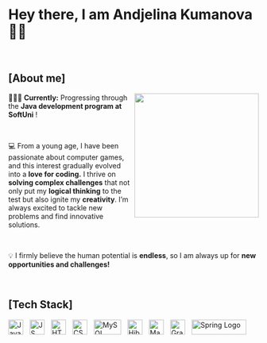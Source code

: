 # Hey there, I am Andjelina Kumanova 👋🏻

<br>

## [About me]

<img src="https://i.giphy.com/media/v1.Y2lkPTc5MGI3NjExcWludmxpb2pzMDc3NWQxdmszOWF4bHZ5MzVrNnlzdnBidnYxN2cyOSZlcD12MV9pbnRlcm5hbF9naWZfYnlfaWQmY3Q9Zw/QXwtfadqo7wbfmT46H/giphy.gif" width="250px" align="right" />
 
👩🏻‍💻 **Currently:** Progressing through the **Java development program at SoftUni** !

<br>

💻 From a young age, I have been passionate about computer games, and this interest gradually evolved into a **love for coding.** I thrive on **solving complex challenges** that not only put my **logical thinking** to the test but also ignite my **creativity**. I’m always excited to tackle new problems and find innovative solutions.

<br>

💡 I firmly believe the human potential is **endless**, so I am always up for **new opportunities and challenges!**

<br>

##  [Tech Stack]
 <img  src="https://cdn4.iconfinder.com/data/icons/logos-and-brands/512/181_Java_logo_logos-512.png" alt="Java Logo" width="30" height="30" align="left" style="padding-right: 10px;"/> <img src="https://upload.wikimedia.org/wikipedia/commons/6/6a/JavaScript-logo.png" alt="JS Logo" width="30" height="30" align="left" style="padding-right: 10px;" /> <img src="https://upload.wikimedia.org/wikipedia/commons/thumb/3/38/HTML5_Badge.svg/2048px-HTML5_Badge.svg.png" alt="HTML Logo" width="30" height="30" align="left" style="padding-right: 10px;" /> <img src="https://cdn.worldvectorlogo.com/logos/css-3.svg" alt="CSS Logo" width="30" height="30" align="left" style="padding-right: 10px;"/> <img src="https://upload.wikimedia.org/wikipedia/labs/8/8e/Mysql_logo.png" alt="MySQL Logo" width="55" height="30" align="left" style="padding-right: 10px;"/> <img src="https://www.cdnlogo.com/logos/h/29/hibernate.svg" alt="Hibernate Logo" width="30" height="30" align="left" style="padding-right: 10px;"/> <img src="https://icons-for-free.com/iff/png/512/vscode+icons+type+maven-1324451386617447973.png" alt="Maven Logo" width="30" height="30" align="left" style="padding-right: 10px;"/> <img src="https://cdn.icon-icons.com/icons2/2699/PNG/512/gradle_logo_icon_168143.png" alt="Gradle Logo" width="30" height="30" align="left" style="padding-right: 10px;"/>
 <img src="https://upload.wikimedia.org/wikipedia/commons/thumb/4/44/Spring_Framework_Logo_2018.svg/1280px-Spring_Framework_Logo_2018.svg.png" alt="Spring Logo" width="110" height="30" align="left" style="padding-right: 10px;"/> 

